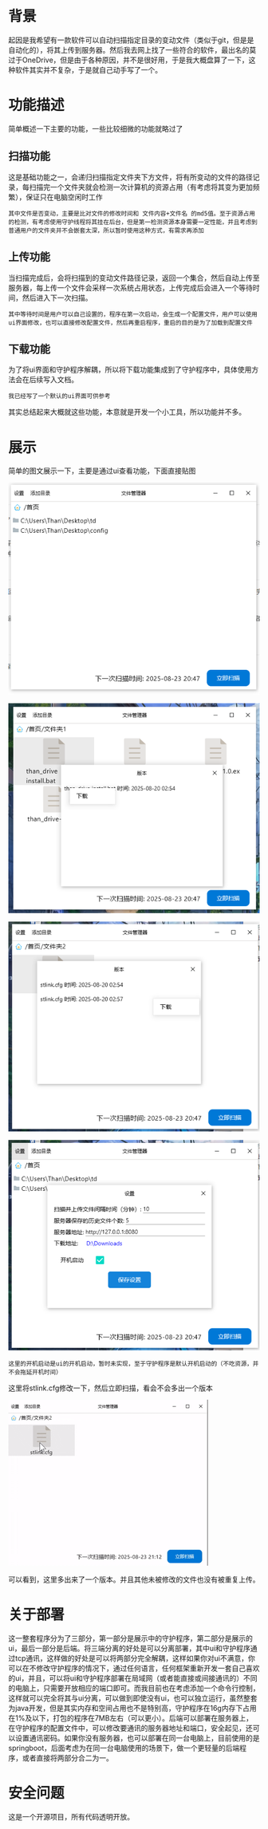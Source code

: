 # 背景

起因是我希望有一款软件可以自动扫描指定目录的变动文件（类似于git，但是是自动化的），将其上传到服务器。然后我去网上找了一些符合的软件，最出名的莫过于OneDrive，但是由于各种原因，并不是很好用，于是我大概盘算了一下，这种软件其实并不复杂，于是就自己动手写了一个。

# 功能描述

简单概述一下主要的功能，一些比较细微的功能就略过了

## 扫描功能

这是基础功能之一，会递归扫描指定文件夹下方文件，将有所变动的文件的路径记录，每扫描完一个文件夹就会检测一次计算机的资源占用（有考虑将其变为更加频繁），保证只在电脑空闲时工作

`其中文件是否变动，主要是比对文件的修改时间和 文件内容+文件名 的md5值。至于资源占用的检测，有考虑使用守护线程将其挂在后台，但是第一检测资源本身需要一定性能，并且考虑到普通用户的文件夹并不会嵌套太深，所以暂时使用这种方式，有需求再添加`

## 上传功能

当扫描完成后，会将扫描到的变动文件路径记录，返回一个集合，然后自动上传至服务器，每上传一个文件会采样一次系统占用状态，上传完成后会进入一个等待时间，然后进入下一次扫描。

`其中等待时间是用户可以自己设置的，程序在第一次启动，会生成一个配置文件，用户可以使用ui界面修改，也可以直接修改配置文件，然后再重启程序，重启的目的是为了加载到配置文件`

## 下载功能

为了将ui界面和守护程序解耦，所以将下载功能集成到了守护程序中，具体使用方法会在后续写入文档。

`我已经写了一个默认的ui界面可供参考`

其实总结起来大概就这些功能，本意就是开发一个小工具，所以功能并不多。

# 展示

简单的图文展示一下，主要是通过ui查看功能，下面直接贴图



![root](images/root.png)

![file](images/file.png)

![file2](images/file2.png)

![setting](images/setting.png)

`这里的开机启动是ui的开机启动，暂时未实现，至于守护程序是默认开机启动的（不吃资源，并不会拖延开机时间）`

这里将stlink.cfg修改一下，然后立即扫描，看会不会多出一个版本

![modify](images/modify.gif)

可以看到，这里多出来了一个版本。并且其他未被修改的文件也没有被重复上传。

# 关于部署

这一整套程序分为了三部分，第一部分是展示中的守护程序，第二部分是展示的ui，最后一部分是后端。将三端分离的好处是可以分离部署，其中ui和守护程序通过tcp通讯，这样做的好处是可以将两部分完全解耦，这样如果你对ui不满意，你可以在不修改守护程序的情况下，通过任何语言，任何框架重新开发一套自己喜欢的ui，并且，可以将ui和守护程序部署在局域网（或者能直接或间接通讯的）不同的电脑上，只需要开放相应的端口即可。而我目前也在考虑添加一个命令行控制，这样就可以完全将其与ui分离，可以做到即使没有ui，也可以独立运行，虽然整套为java开发，但是其实内存和空间占用也不是特别高，守护程序在16g内存下占用在1%及以下，打包的程序在7MB左右（可以更小）。后端可以部署在服务器上，在守护程序的配置文件中，可以修改要通讯的服务器地址和端口，安全起见，还可以设置通讯密码。如果你没有服务器，也可以部署在同一台电脑上，目前使用的是springboot，后面考虑为在同一台电脑使用的场景下，做一个更轻量的后端程序，或者直接将两部分合二为一。

# 安全问题

这是一个开源项目，所有代码透明开放。
